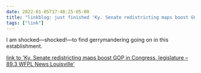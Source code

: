 ```yaml
---
date: 2022-01-05T17:48:25-05:00
title: "linkblog: just finished 'Ky. Senate redistricting maps boost GOP in Congress, legislature – 89.3 WFPL News Louisville'"
tags: ["link"]
---
```

I am shocked—shocked!—to find gerrymandering going on in this establishment.
 
[link to 'Ky. Senate redistricting maps boost GOP in Congress, legislature – 89.3 WFPL News Louisville'](https://wfpl.org/ky-senate-redistricting-maps-boost-gop-in-congress-legislature/)
